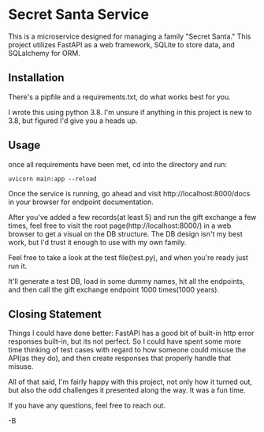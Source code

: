 # Secret Santa Service

This is a microservice designed for managing a family "Secret Santa."  This project utilizes FastAPI as a web framework, SQLite to store data, and SQLalchemy for ORM.
  
## Installation

There's a pipfile and a requirements.txt,  do what works best for you.  

I wrote this using python 3.8.  I'm unsure if anything in this project is new to 3.8, but figured I'd give you a heads up.

## Usage

once all requirements have been met,  cd into the directory and run:

```
uvicorn main:app --reload
```

Once the service is running,  go ahead and visit http://localhost:8000/docs in your browser for endpoint documentation.  

After you've added a few records(at least 5) and run the gift exchange a few times,  feel free to visit the root page(http://localhost:8000/) in a web browser to get a visual on the DB structure. The DB design isn't my best work, but I'd trust it enough to use with my own family.  

Feel free to take a look at the test file(test.py), and when you're ready just run it.

It'll generate a test DB, load in some dummy names, hit all the endpoints, and then call the gift exchange endpoint 1000 times(1000 years).  

## Closing Statement

Things I could have done better:  FastAPI has a good bit of built-in http error responses built-in,  but its not perfect. So I could have spent some more time thinking of test cases with regard to how someone could misuse the API(as they do), and then create responses that properly handle that misuse.

All of that said, I'm fairly happy with this project, not only how it turned out, but also the odd challenges it presented along the way.  It was a fun time.  

If you have any questions, feel free to reach out.  

-B
